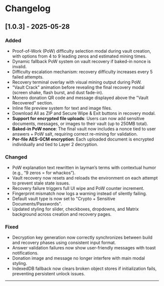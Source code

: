 # Changelog

## [1.0.3] - 2025-05-28

### Added
- Proof-of-Work (PoW) difficulty selection modal during vault creation, with options from 4 to 9 leading zeros and estimated mining times.
- Dynamic fallback PoW system on vault recovery if baked-in nonce is invalid.
- Difficulty escalation mechanism: recovery difficulty increases every 5 failed attempts.
- Recovery terminal overlay with visual mining output during PoW.
- "Vault Crack" animation before revealing the final recovery modal (screen shake, flash burst, and dust fade-in).
- Monero donation QR code and message displayed above the "Vault Recovered" section.
- Inline file preview system for text and image files.
- Download All as ZIP and Secure Wipe & Exit buttons in recovery modal.
- **Support for encrypted file uploads**: Users can now add sensitive documents, messages, or images to their vault (up to 250MB total).
- **Baked-in PoW nonce**: The final vault now includes a nonce tied to user answers + PoW salt, requiring correct re-mining for validation.
- **Per-file AES-GCM encryption**: Each uploaded document is encrypted individually and tied to Layer 2 decryption.

### Changed
- PoW explanation text rewritten in layman’s terms with contextual humor (e.g., “9 zeros = for whackos”).
- Vault recovery now resets and reloads the environment on each attempt to prevent stale state issues.
- Recovery failure triggers full UI wipe and PoW counter increment.
- Fingerprint mismatch now logs a warning instead of silently failing.
- Default vault type is now set to "Crypto + Sensitive Documents/Passwords".
- Updated styling for slider, checkboxes, dropdowns, and Matrix background across creation and recovery pages.

### Fixed
- Decryption key generation now correctly synchronizes between build and recovery phases using consistent input format.
- Answer validation failures now show user-friendly messages with toast notifications.
- Donation image and message no longer interfere with main modal styling.
- IndexedDB fallback now clears broken object stores if initialization fails, preventing persistent unlock issues.

---
